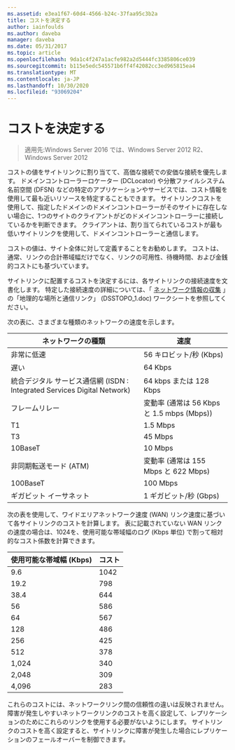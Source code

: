 ```yaml
---
ms.assetid: e3ea1f67-60d4-4566-b24c-37faa95c3b2a
title: コストを決定する
author: iainfoulds
ms.author: daveba
manager: daveba
ms.date: 05/31/2017
ms.topic: article
ms.openlocfilehash: 9da1c4f247a1acfe982a2d5444fc3385806ce039
ms.sourcegitcommit: b115e5edc545571b6ff4f42082cc3ed965815ea4
ms.translationtype: MT
ms.contentlocale: ja-JP
ms.lasthandoff: 10/30/2020
ms.locfileid: "93069204"
---
```

# <a name="determining-the-cost"></a>コストを決定する

>適用先:Windows Server 2016 では、Windows Server 2012 R2、Windows Server 2012

コストの値をサイトリンクに割り当てて、高価な接続での安価な接続を優先します。 ドメインコントローラーロケーター (DCLocator) や分散ファイルシステム名前空間 (DFSN) などの特定のアプリケーションやサービスでは、コスト情報を使用して最も近いリソースを特定することもできます。 サイトリンクコストを使用して、指定したドメインのドメインコントローラーがそのサイトに存在しない場合に、1つのサイトのクライアントがどのドメインコントローラーに接続しているかを判断できます。 クライアントは、割り当てられているコストが最も低いサイトリンクを使用して、ドメインコントローラーと通信します。

コストの値は、サイト全体に対して定義することをお勧めします。 コストは、通常、リンクの合計帯域幅だけでなく、リンクの可用性、待機時間、および金銭的コストにも基づいています。

サイトリンクに配置するコストを決定するには、各サイトリンクの接続速度を文書化します。 特定した接続速度の詳細については、「 [ネットワーク情報の収集](../../ad-ds/plan/Collecting-Network-Information.md) 」の「地理的な場所と通信リンク」 (DSSTOPO_1.doc) ワークシートを参照してください。

次の表に、さまざまな種類のネットワークの速度を示します。

|ネットワークの種類|速度|
|----------------|---------|
|非常に低速|56 キロビット/秒 (Kbps)|
|遅い|64 Kbps|
|統合デジタル サービス通信網 (ISDN : Integrated Services Digital Network)|64 kbps または 128 Kbps|
|フレームリレー|変動率 (通常は 56 Kbps と 1.5 mbps (Mbps))|
|T1|1.5 Mbps|
|T3|45 Mbps|
|10BaseT|10 Mbps|
|非同期転送モード (ATM)|変動率 (通常は 155 Mbps と 622 Mbps)|
|100BaseT|100 Mbps|
|ギガビット イーサネット|1 ギガビット/秒 (Gbps)|

次の表を使用して、ワイドエリアネットワーク速度 (WAN) リンク速度に基づいて各サイトリンクのコストを計算します。 表に記載されていない WAN リンクの速度の場合は、1024を、使用可能な帯域幅のログ (Kbps 単位) で割って相対的なコスト係数を計算できます。

|使用可能な帯域幅 (Kbps)|コスト|
|--------------------------------|--------|
|9.6|1042|
|19.2|798|
|38.4|644|
|56|586|
|64|567|
|128|486|
|256|425|
|512|378|
|1,024|340|
|2,048|309|
|4,096|283|

これらのコストには、ネットワークリンク間の信頼性の違いは反映されません。 障害が発生しやすいネットワークリンクのコストを高く設定して、レプリケーションのためにこれらのリンクを使用する必要がないようにします。 サイトリンクのコストを高く設定すると、サイトリンクに障害が発生した場合にレプリケーションのフェールオーバーを制御できます。



